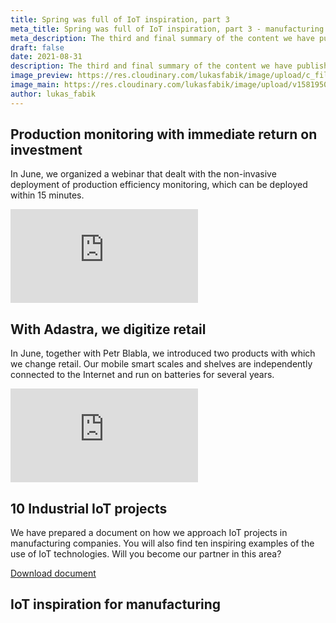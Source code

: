 ```yaml
---
title: Spring was full of IoT inspiration, part 3
meta_title: Spring was full of IoT inspiration, part 3 - manufacturing and retail
meta_description: The third and final summary of the content we have published in the first half of this year. 
draft: false
date: 2021-08-31
description: The third and final summary of the content we have published in the first half of this year. 
image_preview: https://res.cloudinary.com/lukasfabik/image/upload/c_fill,h_800,w_800/v1576055326/blog/bigclown-renamed-hardwario/hardwario.jpg
image_main: https://res.cloudinary.com/lukasfabik/image/upload/v1581950249/blog/wide_placeholder.jpg
author: lukas_fabik
---
```


## Production monitoring with immediate return on investment

In June, we organized a webinar that dealt with the non-invasive deployment of production efficiency monitoring, which can be deployed within 15 minutes.

<div class = "video-container">
<iframe src="https://www.youtube-nocookie.com/embed/lRikM-F8R5I?modestbranding=1&amp;showinfo=0&amp;rel=0&amp;html5=1&amp;widgetid=2" frameborder="0" allow="accelerometer; autoplay; encrypted-media; gyroscope; picture-in-picture" allowfullscreen></iframe>
</div>
 	 	 
## With Adastra, we digitize retail

In June, together with Petr Blabla, we introduced two products with which we change retail. Our mobile smart scales and shelves are independently connected to the Internet and run on batteries for several years.

<div class = "video-container">
<iframe src="https://www.youtube-nocookie.com/embed/Zmpovb9czKo?modestbranding=1&amp;showinfo=0&amp;rel=0&amp;html5=1&amp;widgetid=2" frameborder="0" allow="accelerometer; autoplay; encrypted-media; gyroscope; picture-in-picture" allowfullscreen></iframe>
</div>

## 10 Industrial IoT projects

We have prepared a document on how we approach IoT projects in manufacturing companies. You will also find ten inspiring examples of the use of IoT technologies. Will you become our partner in this area?

<a href = "#iot-document" class="getPdf font-lnh24 py-15 px-md-50 d-block d-md-inline-block font-weight-bold font-font2 font-white bg-red" id="click-meeting">Download document</a>

<div id = "downloadCaseStudy" class="modal fade bd-example-modal-lg" tabindex="-1" role="dialog" aria-labelledby="myLargeModalLabel" aria-hidden="true">
    <div class="modal-dialog modal-lg modal-dialog-centered">
          <div class="modal-content">
            <div class="modal-body">
              <div class="container-fluid">
                <div class="row justify-content-center">
                  <div class="col-md-10">
                    <h2 class = "font-30 font-md-42 pt-50 pb-50 font-weight-black text-center" data-toggle="modal" data-target=".bd-example-modal-lg">IoT inspiration for manufacturing</h2>
                  </div>
                  <div class="col-md-8 text-center">
                    <script charset="utf-8" type="text/javascript" src="//js.hsforms.net/forms/shell.js"></script>
                    <script>
                      hbspt.forms.create({
                        portalId: "5453210",
                        formId: "ed0a18c7-5165-4a1a-b68f-c94e94bb0e5b"
                      });
                    </script>
                  </div>
                </div>
              </div>
            </div>
          </div>
        </div>
    </div>

<script type="text/javascript">
  $('.getPdf').click(function(){
    $('#downloadCaseStudy').modal({
      keyboard: false
    })
  });

</script>
